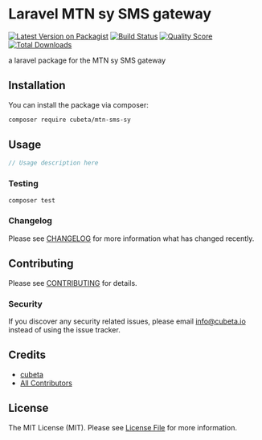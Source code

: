 # Laravel MTN sy SMS gateway 

[![Latest Version on Packagist](https://img.shields.io/packagist/v/cubeta/mtn-sms-sy.svg?style=flat-square)](https://packagist.org/packages/cubeta/mtn-sms-sy)
[![Build Status](https://img.shields.io/travis/cubeta/mtn-sms-sy/master.svg?style=flat-square)](https://travis-ci.org/cubeta/mtn-sms-sy)
[![Quality Score](https://img.shields.io/scrutinizer/g/cubeta/mtn-sms-sy.svg?style=flat-square)](https://scrutinizer-ci.com/g/cubeta/mtn-sms-sy)
[![Total Downloads](https://img.shields.io/packagist/dt/cubeta/mtn-sms-sy.svg?style=flat-square)](https://packagist.org/packages/cubeta/mtn-sms-sy)

a laravel package for the MTN sy SMS gateway

## Installation

You can install the package via composer:

```bash
composer require cubeta/mtn-sms-sy
```

## Usage

``` php
// Usage description here
```

### Testing

``` bash
composer test
```

### Changelog

Please see [CHANGELOG](CHANGELOG.md) for more information what has changed recently.

## Contributing

Please see [CONTRIBUTING](CONTRIBUTING.md) for details.

### Security

If you discover any security related issues, please email info@cubeta.io instead of using the issue tracker.

## Credits

- [cubeta](https://github.com/cubeta-io)
- [All Contributors](../../contributors)

## License

The MIT License (MIT). Please see [License File](LICENSE.md) for more information.
